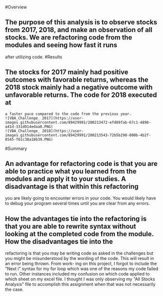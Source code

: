 #Overview
## The purpose of this analysis is to observe stocks from 2017, 2018, and make an observation of all stocks. We are refactoring code from the modules and seeing how fast it runs
after utilizing code.
#Results
## The stocks for 2017 mainly had positive outcomes with favorable returns, whereas the 2018 stock mainly had a negative outcome with unfavorable returns. The code for 2018 executed at 
    a faster pace compared to the code from the previous year.
    ![VBA_Challenge_ 2017](https://user-images.githubusercontent.com/89429991/200213472-efd89fab-67c1-4896-a41d-331d014edaa0.PNG)
    ![VBA_Challenge_ 2018](https://user-images.githubusercontent.com/89429991/200213543-72b5b298-000b-4b2f-8545-f61c38a18b39.PNG)


#Summary
## An advantage for refactoring code is that you are able to practice what you learned from the modules and apply it to your studies. A disadvantage is that within this refactoring
you are likely going to encounter errors in your code. You would likely have to debug your program several times until you are clear from any errors.
## How the advantages tie into the refactoring is that you are able to rewrite syntax without looking at the completed code from the module. How the disadvantages tie into the
refactoring is that you may be writing code as asked in the challenges but you might be misunderstood by the wording of the code. This will result in an error being thrown. From work-
ing on this project, I forgot to include the "Next i" syntax for my for loop which was one of the reasons my code failed to run. Other instances included my confusion on which 
code applied to which sheet on my excel file. I thought I was only observing my "All Stocks Analysis" file to accomplish this assignment when that was not necessarily the case.
